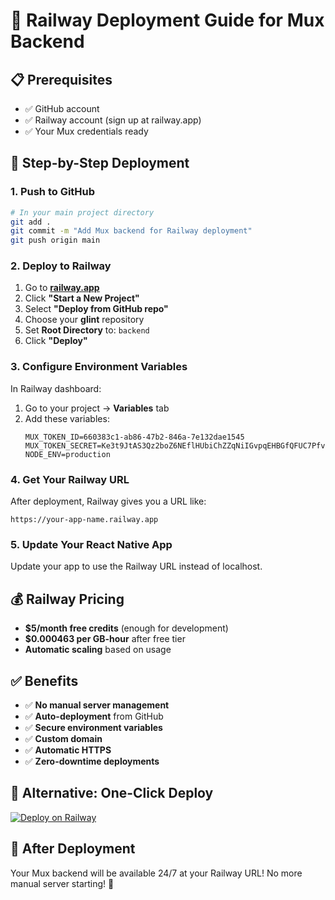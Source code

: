 # 🚂 Railway Deployment Guide for Mux Backend

## 📋 **Prerequisites**
- ✅ GitHub account
- ✅ Railway account (sign up at railway.app)
- ✅ Your Mux credentials ready

## 🚀 **Step-by-Step Deployment**

### **1. Push to GitHub**
```bash
# In your main project directory
git add .
git commit -m "Add Mux backend for Railway deployment"
git push origin main
```

### **2. Deploy to Railway**
1. Go to **[railway.app](https://railway.app)**
2. Click **"Start a New Project"**
3. Select **"Deploy from GitHub repo"**
4. Choose your **glint** repository
5. Set **Root Directory** to: `backend`
6. Click **"Deploy"**

### **3. Configure Environment Variables**
In Railway dashboard:
1. Go to your project → **Variables** tab
2. Add these variables:
   ```
   MUX_TOKEN_ID=660383c1-ab86-47b2-846a-7e132dae1545
   MUX_TOKEN_SECRET=Ke3t9JtAS3Qz2boZ6NEflHUbiChZZqNiIGvpqEHBGfQFUC7PfvJxyTtIfUZylLgJO8Je5O4R95Q
   NODE_ENV=production
   ```

### **4. Get Your Railway URL**
After deployment, Railway gives you a URL like:
```
https://your-app-name.railway.app
```

### **5. Update Your React Native App**
Update your app to use the Railway URL instead of localhost.

## 💰 **Railway Pricing**
- **$5/month free credits** (enough for development)
- **$0.000463 per GB-hour** after free tier
- **Automatic scaling** based on usage

## ✅ **Benefits**
- ✅ **No manual server management**
- ✅ **Auto-deployment** from GitHub
- ✅ **Secure environment variables**
- ✅ **Custom domain**
- ✅ **Automatic HTTPS**
- ✅ **Zero-downtime deployments**

## 🔄 **Alternative: One-Click Deploy**
[![Deploy on Railway](https://railway.app/button.svg)](https://railway.app/new/template?template=https://github.com/railwayapp/examples/tree/main/examples/nodejs)

## 📱 **After Deployment**
Your Mux backend will be available 24/7 at your Railway URL!
No more manual server starting! 🎉
